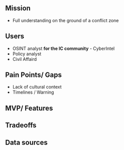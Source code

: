 ## Mission

- Full understanding on the ground of a conflict zone

## Users
- OSINT analyst **for the IC community** - CyberIntel
- Policy analyst
- Civil Affaird

## Pain Points/ Gaps
- Lack of cultural context
- Timelines / Warning

## MVP/ Features

## Tradeoffs

## Data sources
